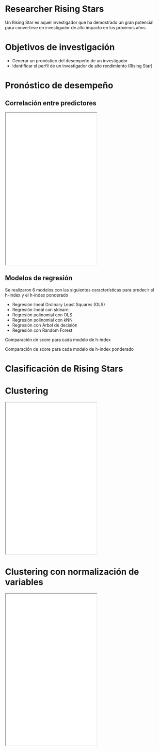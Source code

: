 # Researcher Rising Stars

Un Rising Star es aquel investigador que ha demostrado un gran potencial para convertirse en investigador de alto impacto en los próximos años.

# Objetivos de investigación
* Generar un pronóstico del desempeño de un investigador
* Identificar el perfil de un investigador de alto rendimiento (Rising Star)

# Pronóstico de desempeño
## Correlación entre predictores

<iframe src="Figures/heatmap.html" height="500" width="auto"></iframe>

## Modelos de regresión
Se realizaron 6 modelos con las siguientes características para predecir el h-index y el h-index ponderado

* Regresión lineal Ordinary Least Squares (OLS)
* Regresión lineal con sklearn
* Regresión polinomial con OLS
* Regresión polinomial con kNN
* Regresión con Árbol de decisión
* Regresión con Random Forest

Comparación de score para cada modelo de h-index

Comparación de score para cada modelo de h-index ponderado

# Clasificación de Rising Stars

# Clustering
<iframe src="Figures/clustering.html" height="500" width="auto"></iframe>

# Clustering con normalización de variables
<iframe src="Figures/clustering.html" height="500" width="auto"></iframe>